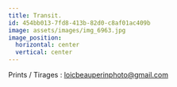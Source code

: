 ```yaml
---
title: Transit.
id: 454bb013-7fd8-413b-82d0-c8af01ac409b
image: assets/images/img_6963.jpg
image_position:
  horizontal: center
  vertical: center
---
```

Prints / Tirages : loicbeauperinphoto@gmail.com
